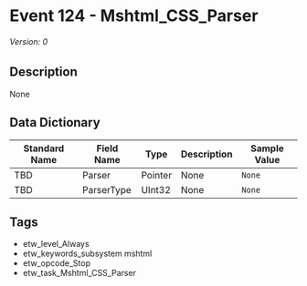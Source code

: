# Event 124 - Mshtml_CSS_Parser
###### Version: 0

## Description
None

## Data Dictionary
|Standard Name|Field Name|Type|Description|Sample Value|
|---|---|---|---|---|
|TBD|Parser|Pointer|None|`None`|
|TBD|ParserType|UInt32|None|`None`|

## Tags
* etw_level_Always
* etw_keywords_subsystem mshtml
* etw_opcode_Stop
* etw_task_Mshtml_CSS_Parser